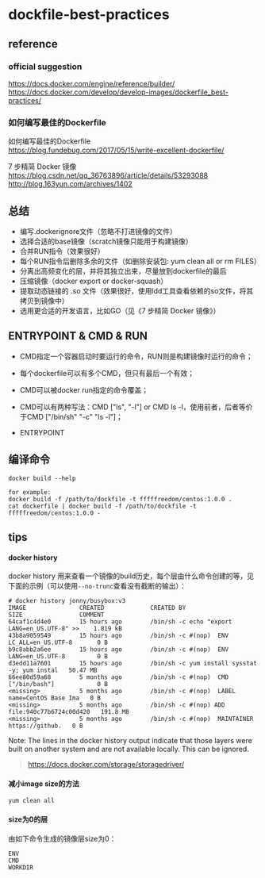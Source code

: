 # dockfile-best-practices

## reference

### official suggestion
https://docs.docker.com/engine/reference/builder/  
https://docs.docker.com/develop/develop-images/dockerfile_best-practices/

### 如何编写最佳的Dockerfile

如何编写最佳的Dockerfile  
https://blog.fundebug.com/2017/05/15/write-excellent-dockerfile/  

7 步精简 Docker 镜像  
https://blog.csdn.net/qq_36763896/article/details/53293088  
http://blog.163yun.com/archives/1402  

## 总结

- 编写.dockerignore文件（忽略不打进镜像的文件）  
- 选择合适的base镜像（scratch镜像只能用于构建镜像）  
- 合并RUN指令（效果很好）  
- 每个RUN指令后删除多余的文件（如删除安装包: yum clean all or rm FILES）
- 分离出高频变化的层，并将其独立出来，尽量放到dockerfile的最后  
- 压缩镜像（docker export or docker-squash）  
- 提取动态链接的 .so 文件（效果很好，使用ldd工具查看依赖的so文件，将其拷贝到镜像中）
- 选用更合适的开发语言，比如GO（见《7 步精简 Docker 镜像》）

## ENTRYPOINT & CMD & RUN

- CMD指定一个容器启动时要运行的命令，RUN则是构建镜像时运行的命令；
- 每个dockerfile可以有多个CMD，但只有最后一个有效；  
- CMD可以被docker run指定的命令覆盖；
- CMD可以有两种写法：CMD ["ls", "-l"] or CMD ls -l，使用前者，后者等价于CMD ["/bin/sh" "-c" "ls -l"]；  

- ENTRYPOINT

## 编译命令
```
docker build --help

for example:
docker build -f /path/to/dockfile -t fffffreedom/centos:1.0.0 .
cat dockerfile | docker build -f /path/to/dockfile -t fffffreedom/centos:1.0.0 -
```

## tips

#### docker history

docker history 用来查看一个镜像的build历史，每个层由什么命令创建的等，见下面的示例（可以使用`--no-trunc`查看没有截断的输出）：

```
# docker history jonny/busybox:v3
IMAGE               CREATED             CREATED BY                                      SIZE                COMMENT
64caf1c4d4e0        15 hours ago        /bin/sh -c echo "export LANG=en_US.UTF-8" >>    1.819 kB            
43b8a9059549        15 hours ago        /bin/sh -c #(nop)  ENV LC_ALL=en_US.UTF-8       0 B                 
b9c8abb2a6ee        15 hours ago        /bin/sh -c #(nop)  ENV LANG=en_US.UTF-8         0 B                 
d3edd11a7601        15 hours ago        /bin/sh -c yum install sysstat -y; yum instal   50.47 MB            
66ee80d59a68        5 months ago        /bin/sh -c #(nop)  CMD ["/bin/bash"]            0 B                 
<missing>           5 months ago        /bin/sh -c #(nop)  LABEL name=CentOS Base Ima   0 B                 
<missing>           5 months ago        /bin/sh -c #(nop) ADD file:940c77b6724c00d420   191.8 MB            
<missing>           5 months ago        /bin/sh -c #(nop)  MAINTAINER https://github.   0 B 
```

Note: The <missing> lines in the docker history output indicate that those layers were built on another system and are not available locally. This can be ignored.  
> https://docs.docker.com/storage/storagedriver/

#### 减小image size的方法

```
yum clean all
```

#### size为0的层

由如下命令生成的镜像层size为0：  
```
ENV
CMD
WORKDIR
```
